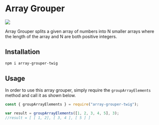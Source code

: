# Array Grouper

<img src="https://travis-ci.com/RyanFindlay/array-grouper.svg?branch=master">

Array Grouper splits a given array of numbers into N smaller arrays where the length of the array and N are both positive integers.

## Installation

```bash
npm i array-grouper-twig
```

## Usage

In order to use this array grouper, simply require the `groupArrayElements` method and call it as shown below.

```js
const { groupArrayElements } = require("array-grouper-twig");

var result = groupArrayElements([1, 2, 3, 4, 5], 3);
//result = [ [ 1, 2], [ 3, 4 ], [ 5 ] ]
```
